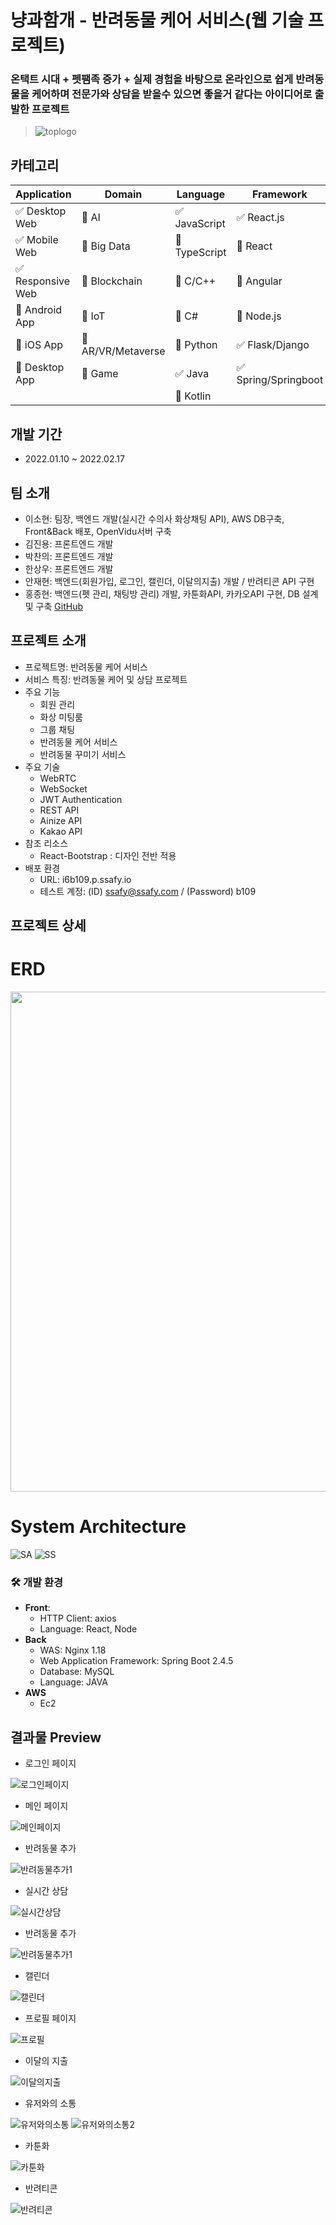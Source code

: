 # 냥과함개 - 반려동물 케어 서비스(웹 기술 프로젝트)
### 온택트 시대 + 펫팸족 증가 + 실제 경험을 바탕으로 온라인으로 쉽게 반려동물을 케어하며 전문가와 상담을 받을수 있으면 좋을거 같다는 아이디어로 출발한 프로젝트  
> ![toplogo](/uploads/08dd1634901f5a6d6ae2bd1a21e75b7f/toplogo.png)

## 카테고리

| Application | Domain | Language | Framework |
| ---- | ---- | ---- | ---- |
| :white_check_mark: Desktop Web | :black_square_button: AI | :white_check_mark: JavaScript | :white_check_mark: React.js |
| :white_check_mark: Mobile Web | :black_square_button: Big Data | :black_square_button: TypeScript | :black_square_button: React |
| :white_check_mark: Responsive Web | :black_square_button: Blockchain | :black_square_button: C/C++ | :black_square_button: Angular |
| :black_square_button: Android App | :black_square_button: IoT | :black_square_button: C# | :black_square_button: Node.js |
| :black_square_button: iOS App | :black_square_button: AR/VR/Metaverse | :black_square_button: Python | :white_check_mark: Flask/Django |
| :black_square_button: Desktop App | :black_square_button: Game | :white_check_mark: Java | :white_check_mark: Spring/Springboot |
| | | :black_square_button: Kotlin | |

<!-- 필수 항목 -->

## 개발 기간

- 2022.01.10 ~ 2022.02.17 

## 팀 소개
* 이소현: 팀장, 백엔드 개발(실시간 수의사 화상채팅 API), AWS DB구축, Front&Back 배포, OpenVidu서버 구축
* 김진용: 프론트엔드 개발
* 박찬의: 프론트엔드 개발
* 한상우: 프론트엔드 개발
* 안재현: 백엔드(회원가입, 로그인, 캘린더, 이달의지출) 개발 / 반려티콘 API 구현
* 홍종현: 백엔드(펫 관리, 채팅방 관리) 개발, 카툰화API, 카카오API 구현, DB 설계 및 구축 [GitHub](https://github.com/jonghyunH)

## 프로젝트 소개

* 프로젝트명: 반려동물 케어 서비스
* 서비스 특징: 반려동물 케어 및 상담 프로젝트
* 주요 기능
  - 회원 관리
  - 화상 미팅룸
  - 그룹 채팅
  - 반려동물 케어 서비스
  - 반려동물 꾸미기 서비스
* 주요 기술
  - WebRTC
  - WebSocket
  - JWT Authentication
  - REST API
  - Ainize API
  - Kakao API
* 참조 리소스
  * React-Bootstrap : 디자인 전반 적용
* 배포 환경
  - URL: i6b109.p.ssafy.io
  - 테스트 계정: (ID) ssafy@ssafy.com / (Password) b109


## 프로젝트 상세

# ERD  
<img src="/uploads/acfae49f53739b192ea0ac4cbb8a0890/ERD.png" width="800" height="800">

# System Architecture
![SA](/uploads/043f6dbc85e32de80756cb2fcf2a5312/SA.PNG)
![SS](/uploads/29b4ccdbde2c777db3a9e770e9baac14/SS.PNG)
### :hammer_and_wrench: 개발 환경

- **Front**:
  - HTTP Client: axios
  - Language: React, Node
- **Back**
  - WAS: Nginx 1.18
  - Web Application Framework: Spring Boot 2.4.5
  - Database: MySQL
  - Language: JAVA
- **AWS**
  - Ec2

## 결과물 Preview

- 로그인 페이지 

![로그인페이지](/uploads/50fb85f00341ca68d9437c33930f7757/로그인페이지.png)

- 메인 페이지

![메인페이지](/uploads/4adf45e993c79148d2a4a2964c1d37a5/메인페이지.png)

- 반려동물 추가

![반려동물추가1](/uploads/c8bafd97dac60e065306171c4238c7a7/반려동물추가1.png)

- 실시간 상담

![실시간상담](/uploads/ed42777ac8fdd576a0dabe41005cfb78/실시간상담.png)

- 반려동물 추가

![반려동물추가1](/uploads/0bc22e40fdb9d9b71e4ad51e13469146/반려동물추가1.png)

- 캘린더

![캘린더](/uploads/57065012fb44f9b0380c770b5ad99810/캘린더.png)

- 프로필 페이지

![프로필](/uploads/ada86b9f630495720f0dd8e4064eabd4/프로필.png)

- 이달의 지출

![이달의지출](/uploads/06328b7bf87706554ee334299a278c9f/이달의지출.png)

- 유저와의 소통
  
![유저와의소통](/uploads/3535887bdb92fc24d20d222c2b0afbe8/유저와의소통.png)
![유저와의소통2](/uploads/192be6505f330f1c5ae7119a827c80a8/유저와의소통2.png)

- 카툰화

![카툰화](/uploads/27b2a020e0bed99d061c4228361beb77/카툰화.png)

- 반려티콘

![반려티콘](/uploads/9c4df3fd1fe28940f187e9d024c166f7/반려티콘.png)
